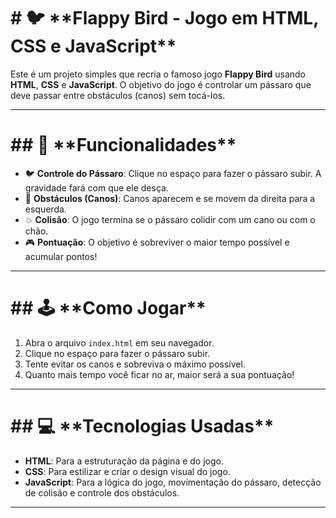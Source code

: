 <h1># 🐦 **Flappy Bird - Jogo em HTML, CSS e JavaScript**</h1>

Este é um projeto simples que recria o famoso jogo **Flappy Bird** usando **HTML**, **CSS** e **JavaScript**. O objetivo do jogo é controlar um pássaro que deve passar entre obstáculos (canos) sem tocá-los.

---

<h1>## 🌟 **Funcionalidades**</h1>

- 🐦 **Controle do Pássaro**: Clique no espaço para fazer o pássaro subir. A gravidade fará com que ele desça.
- 🚧 **Obstáculos (Canos)**: Canos aparecem e se movem da direita para a esquerda.
- 💥 **Colisão**: O jogo termina se o pássaro colidir com um cano ou com o chão.
- 🎮 **Pontuação**: O objetivo é sobreviver o maior tempo possível e acumular pontos!

---

<h1>## 🕹️ **Como Jogar**</h1>

1. Abra o arquivo `index.html` em seu navegador.
2. Clique no espaço para fazer o pássaro subir.
3. Tente evitar os canos e sobreviva o máximo possível.
4. Quanto mais tempo você ficar no ar, maior será a sua pontuação!

---

<h1>## 💻 **Tecnologias Usadas**</h1>

- **HTML**: Para a estruturação da página e do jogo.
- **CSS**: Para estilizar e criar o design visual do jogo.
- **JavaScript**: Para a lógica do jogo, movimentação do pássaro, detecção de colisão e controle dos obstáculos.

---
